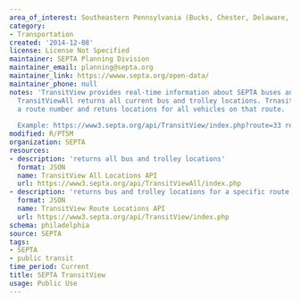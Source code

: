 ```yaml
---
area_of_interest: Southeastern Pennsylvania (Bucks, Chester, Delaware, Montgomery, Philadelphia counties)
category:
- Transportation
created: '2014-12-08'
license: License Not Specified
maintainer: SEPTA Planning Division
maintainer_email: planning@septa.org
maintainer_link: https://wwww.septa.org/open-data/
maintainer_phone: null
notes: 'TransitView provides real-time information about SEPTA buses and trolleys. 
  TransitViewAll returns all current bus and trolley locations. TrnasitView accepts
  a route number and retuns locations for all vehicles on that route.
  
  Example: https://www3.septa.org/api/TransitView/index.php?route=33 returns all vehicles on bus route 33' 
modified: R/PT5M
organization: SEPTA
resources:
- description: 'returns all bus and trolley locations'
  format: JSON
  name: TransitView All Locations API
  url: https://www3.septa.org/api/TransitViewAll/index.php
- description: 'returns bus and trolley locations for a specific route number'
  format: JSON
  name: TransitView Route Locations API
  url: https://www3.septa.org/api/TransitView/index.php
schema: philadelphia
source: SEPTA
tags: 
- SEPTA
- public transit
time_period: Current
title: SEPTA TransitView
usage: Public Use
---
```

